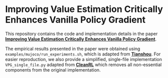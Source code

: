 # Improving Value Estimation Critically Enhances Vanilla Policy Gradient

This repository contains the code and implementation details in the paper **[Improving Value Estimation Critically Enhances Vanilla Policy Gradient](https://arxiv.org/abs/2505.19247)**.

The empirical results presented in the paper were obtained using `examples/mujoco/run_experiments.sh`, which is adapted from **[Tianshou](https://github.com/thu-ml/tianshou)**. For easier reproduction, we also provide a simplified, single-file implementation `VPG_single_file.py` adapted from **[CleanRL](https://github.com/vwxyzjn/cleanrl)** which removes all non-essential components from the original implementation.
